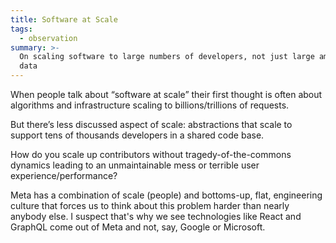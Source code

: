 ```yaml
---
title: Software at Scale
tags:
  - observation
summary: >-
  On scaling software to large numbers of developers, not just large amounts of
  data
---
```

When people talk about “software at scale” their first thought is often about algorithms and infrastructure scaling to billions/trillions of requests.

But there’s less discussed aspect of scale: abstractions that scale to support tens of thousands developers in a shared code base.

How do you scale up contributors without tragedy-of-the-commons dynamics leading to an unmaintainable mess or terrible user experience/performance?

Meta has a combination of scale (people) and bottoms-up, flat, engineering culture that forces us to think about this problem harder than nearly anybody else. I suspect that's why we see technologies like React and GraphQL come out of Meta and not, say, Google or Microsoft.
